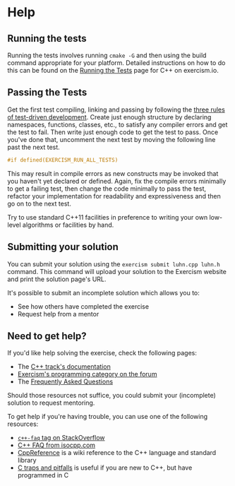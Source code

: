 # Help

## Running the tests

Running the tests involves running `cmake -G` and then using the build command appropriate for your platform.
Detailed instructions on how to do this can be found on the [Running the Tests](https://exercism.io/tracks/cpp/tests) page for C++ on exercism.io.

## Passing the Tests

Get the first test compiling, linking and passing by following the [three
rules of test-driven development](http://butunclebob.com/ArticleS.UncleBob.TheThreeRulesOfTdd).
Create just enough structure by declaring namespaces, functions, classes,
etc., to satisfy any compiler errors and get the test to fail. Then write
just enough code to get the test to pass. Once you've done that,
uncomment the next test by moving the following line past the next test.

```C++
#if defined(EXERCISM_RUN_ALL_TESTS)
```

This may result in compile errors as new constructs may be invoked that
you haven't yet declared or defined. Again, fix the compile errors minimally
to get a failing test, then change the code minimally to pass the test,
refactor your implementation for readability and expressiveness and then
go on to the next test.

Try to use standard C++11 facilities in preference to writing your own
low-level algorithms or facilities by hand.

## Submitting your solution

You can submit your solution using the `exercism submit luhn.cpp luhn.h` command.
This command will upload your solution to the Exercism website and print the solution page's URL.

It's possible to submit an incomplete solution which allows you to:

- See how others have completed the exercise
- Request help from a mentor

## Need to get help?

If you'd like help solving the exercise, check the following pages:

- The [C++ track's documentation](https://exercism.org/docs/tracks/cpp)
- [Exercism's programming category on the forum](https://forum.exercism.org/c/programming/5)
- The [Frequently Asked Questions](https://exercism.org/docs/using/faqs)

Should those resources not suffice, you could submit your (incomplete) solution to request mentoring.

To get help if you're having trouble, you can use one of the following resources:

- [`c++-faq` tag on StackOverflow](https://stackoverflow.com/tags/c%2b%2b-faq/info)
- [C++ FAQ from isocpp.com](https://isocpp.org/faq)
- [CppReference](http://en.cppreference.com/) is a wiki reference to the C++ language and standard library
- [C traps and pitfalls](http://www.slideshare.net/LegalizeAdulthood/c-traps-and-pitfalls-for-c-programmers) is useful if you are new to C++, but have programmed in C